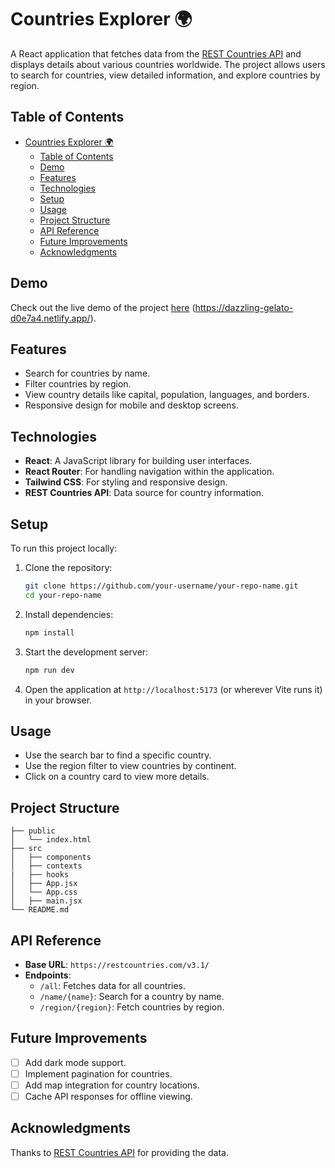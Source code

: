 
# Countries Explorer 🌍

A React application that fetches data from the [REST Countries API](https://restcountries.com/) and displays details about various countries worldwide. The project allows users to search for countries, view detailed information, and explore countries by region.

## Table of Contents
- [Countries Explorer 🌍](#countries-explorer-)
  - [Table of Contents](#table-of-contents)
  - [Demo](#demo)
  - [Features](#features)
  - [Technologies](#technologies)
  - [Setup](#setup)
  - [Usage](#usage)
  - [Project Structure](#project-structure)
  - [API Reference](#api-reference)
  - [Future Improvements](#future-improvements)
  - [Acknowledgments](#acknowledgments)

## Demo
Check out the live demo of the project [here](#) (https://dazzling-gelato-d0e7a4.netlify.app/).

## Features
- Search for countries by name.
- Filter countries by region.
- View country details like capital, population, languages, and borders.
- Responsive design for mobile and desktop screens.

## Technologies
- **React**: A JavaScript library for building user interfaces.
- **React Router**: For handling navigation within the application.
- **Tailwind CSS**: For styling and responsive design.
- **REST Countries API**: Data source for country information.

## Setup
To run this project locally:

1. Clone the repository:
   ```bash
   git clone https://github.com/your-username/your-repo-name.git
   cd your-repo-name
   ```

2. Install dependencies:
   ```bash
   npm install
   ```

3. Start the development server:
   ```bash
   npm run dev
   ```

4. Open the application at `http://localhost:5173` (or wherever Vite runs it) in your browser.

## Usage
- Use the search bar to find a specific country.
- Use the region filter to view countries by continent.
- Click on a country card to view more details.

## Project Structure
```
├── public
│   └── index.html
├── src
│   ├── components
│   ├── contexts
|   ├── hooks
│   ├── App.jsx
│   └── App.css
│   ├── main.jsx
└── README.md
```

## API Reference
- **Base URL**: `https://restcountries.com/v3.1/`
- **Endpoints**:
  - `/all`: Fetches data for all countries.
  - `/name/{name}`: Search for a country by name.
  - `/region/{region}`: Fetch countries by region.

## Future Improvements
- [ ] Add dark mode support.
- [ ] Implement pagination for countries.
- [ ] Add map integration for country locations.
- [ ] Cache API responses for offline viewing.

## Acknowledgments
Thanks to [REST Countries API](https://restcountries.com/) for providing the data.
